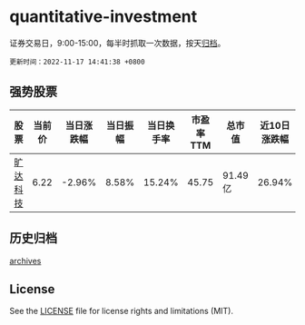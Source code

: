 # quantitative-investment

证券交易日，9:00-15:00，每半时抓取一次数据，按天[归档](archives)。

`更新时间：2022-11-17 14:41:38 +0800`

## 强势股票

|股票|当前价|当日涨跌幅|当日振幅|当日换手率|市盈率TTM|总市值|近10日涨跌幅|
|----|----|----|----|----|----|----|----|
|[旷达科技](https://xueqiu.com/S/SZ002516)|6.22|-2.96%|8.58%|15.24%|45.75|91.49亿|26.94%|

## 历史归档

[archives](archives)

## License

See the [LICENSE](LICENSE) file for license rights and limitations (MIT).